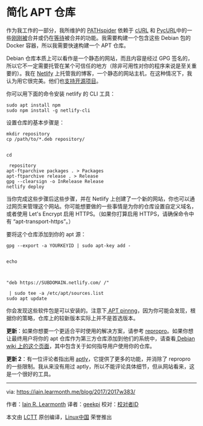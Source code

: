 简化 APT 仓库
======

作为我工作的一部分，我所维护的 [PATHspider][5] 依赖于 [cURL][6] 和 [PycURL][7]中的一些[刚刚][8][被][9]合并或仍在[等待][10]被合并的功能。我需要构建一个包含这些 Debian 包的 Docker 容器，所以我需要快速构建一个 APT 仓库。

Debian 仓库本质上可以看作是一个静态的网站，而且内容是经过 GPG 签名的，所以它不一定需要托管在某个可信任的地方（除非可用性对你的程序来说是至关重要的）。我在 [Netlify][11] 上托管我的博客，一个静态的网站主机，在这种情况下，我认为用它很完美。他们也[支持开源项目][12]。

你可以用下面的命令安装 netlify 的 CLI 工具：
```
sudo apt install npm
sudo npm install -g netlify-cli

```

设置仓库的基本步骤是：
```
mkdir repository
cp /path/to/*.deb repository/


cd

 repository
apt-ftparchive packages . > Packages
apt-ftparchive release . > Release
gpg --clearsign -o InRelease Release
netlify deploy

```

当你完成这些步骤后这些步骤，并在 Netlify 上创建了一个新的网站，你也可以通过网页来管理这个网站。你可能想要做的一些事情是为你的仓库设置自定义域名，或者使用 Let's Encrypt 启用 HTTPS。（如果你打算启用 HTTPS，请确保命令中有 “apt-transport-https”。）

要将这个仓库添加到你的 apt 源：
```
gpg --export -a YOURKEYID | sudo apt-key add -


echo



"deb https://SUBDOMAIN.netlify.com/ /"

 | sudo tee -a /etc/apt/sources.list
sudo apt update

```

你会发现这些软件包是可以安装的。注意下[ APT pinnng][13]，因为你可能会发现，根据你的策略，仓库上的较新版本实际上并不是首选版本。

**更新**：如果你想要一个更适合平时使用的解决方案，请参考 [repropro][14]。如果你想让最终用户将你的 apt 仓库作为第三方仓库添加到他们的系统中，请查看[ Debian wiki 上的这个页面][15]，其中包含关于如何指导用户使用你的仓库。

**更新 2**：有一位评论者指出用 [aptly][16]，它提供了更多的功能，并消除了 repropro 的一些限制。我从来没有用过 aptly，所以不能评论具体细节，但从网站看来，这是一个很好的工具。



--------------------------------------------------------------------------------

via: https://iain.learmonth.me/blog/2017/2017w383/

作者：[Iain R. Learmonth][a]
译者：[geekpi](https://github.com/geekpi)
校对：[校对者ID](https://github.com/校对者ID)

本文由 [LCTT](https://github.com/LCTT/TranslateProject) 原创编译，[Linux中国](https://linux.cn/) 荣誉推出

[a]:https://iain.learmonth.me
[1]:https://iain.learmonth.me/tags/netlify/
[2]:https://iain.learmonth.me/tags/debian/
[3]:https://iain.learmonth.me/tags/apt/
[4]:https://iain.learmonth.me/tags/foss/
[5]:https://pathspider.net
[6]:http://curl.haxx.se/
[7]:http://pycurl.io/
[8]:https://github.com/pycurl/pycurl/pull/456
[9]:https://github.com/pycurl/pycurl/pull/458
[10]:https://github.com/curl/curl/pull/1847
[11]:http://netlify.com/
[12]:https://www.netlify.com/open-source/
[13]:https://wiki.debian.org/AptPreferences
[14]:https://mirrorer.alioth.debian.org/
[15]:https://wiki.debian.org/DebianRepository/UseThirdParty
[16]:https://www.aptly.info/
